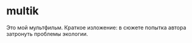 # multik
Это мой мультфильм.
Краткое изложение: в сюжете попытка автора затронуть проблемы экологии. 
